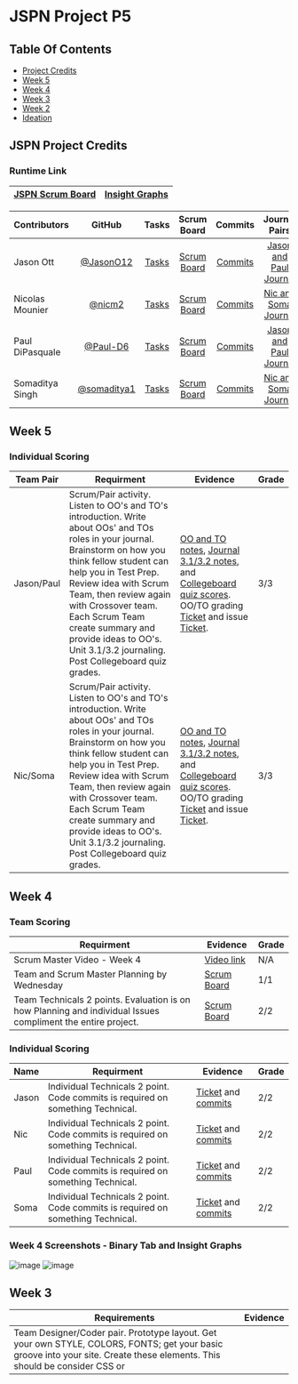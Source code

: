 JSPN Project P5
=============

## Table Of Contents

  - [Project Credits](https://github.com/JasonO12/JSPN-project#jspn-project-credits)
  - [Week 5](https://github.com/JasonO12/JSPN-project#week-5)
  - [Week 4](https://github.com/JasonO12/JSPN-project#week-4)
  - [Week 3](https://github.com/JasonO12/JSPN-project#week-3)
  - [Week 2](https://github.com/JasonO12/JSPN-project#week-2)
  - [Ideation](https://github.com/JasonO12/JSPN-project#ideation)


## JSPN Project Credits

 
### Runtime Link

|[JSPN Scrum Board](https://github.com/JasonO12/JSPN-project/projects/1)|[Insight Graphs](https://github.com/JasonO12/JSPN-project/graphs/contributors)|
| :---   | :--- |

| Contributors| GitHub      | Tasks         | Scrum Board   | Commits       | Journal Pairs |
|    :---     |    :----:   |     :---:     | :---:         | :---:         |   :---:        |
| Jason Ott      | [@JasonO12](https://github.com/JasonO12)| [Tasks](https://github.com/JasonO12/flask_portfolio/issues)| [Scrum Board](https://github.com/JasonO12/flask_portfolio/projects/1)      | [Commits](https://github.com/JasonO12/flask_portfolio/commits/main?author=JasonO12)     | [Jason and Paul Journal](https://docs.google.com/document/d/1IevKRy1XfF1CWY7HopKQdVbYLyopoEJTRfLc1Tp3FKA/edit?usp=sharing)     |
| Nicolas Mounier    | [@nicm2](https://github.com/nicm2)| [Tasks](https://github.com/JasonO12/flask_portfolio/issues)      | [Scrum Board](https://github.com/JasonO12/flask_portfolio/projects/1)     | [Commits](https://github.com/JasonO12/flask_portfolio/commits/main?author=nicm2)   | [Nic and Soma Journal](https://docs.google.com/document/d/1CS6WWy5mbM1ZfJFXi96CRyAAK6Lgmsj6MTW1nJFO6WI/edit?usp=sharing)      |
| Paul DiPasquale       | [@Paul-D6](https://github.com/Paul-D6)| [Tasks](https://github.com/JasonO12/flask_portfolio/issues)    | [Scrum Board](https://github.com/JasonO12/flask_portfolio/projects/1)      | [Commits](https://github.com/JasonO12/flask_portfolio/commits/main?author=Paul-D6)    | [Jason and Paul Journal](https://docs.google.com/document/d/1IevKRy1XfF1CWY7HopKQdVbYLyopoEJTRfLc1Tp3FKA/edit?usp=sharing)      |
| Somaditya Singh        | [@somaditya1](https://github.com/somaditya1)| [Tasks](https://github.com/JasonO12/flask_portfolio/issues)    | [Scrum Board](https://github.com/JasonO12/flask_portfolio/projects/1)    | [Commits](https://github.com/JasonO12/flask_portfolio/commits/main?author=somaditya1)    | [Nic and Soma Journal](https://docs.google.com/document/d/1CS6WWy5mbM1ZfJFXi96CRyAAK6Lgmsj6MTW1nJFO6WI/edit?usp=sharing)     |

## Week 5

### Individual Scoring
| Team Pair | Requirment | Evidence | Grade |
| --- | ---        | ---      | --- |
| Jason/Paul | Scrum/Pair activity.  Listen to OO's and TO's introduction.  Write about OOs' and TOs roles in your journal.  Brainstorm on how you think fellow student can help you in Test Prep.  Review idea with Scrum Team, then review again with Crossover team.  Each Scrum Team create summary and provide ideas to OO's. Unit 3.1/3.2 journaling. Post Collegeboard quiz grades.| [OO and TO notes](https://docs.google.com/document/d/1IevKRy1XfF1CWY7HopKQdVbYLyopoEJTRfLc1Tp3FKA/edit#bookmark=id.zh2rgal8sw3y), [Journal 3.1/3.2 notes](https://docs.google.com/document/d/1IevKRy1XfF1CWY7HopKQdVbYLyopoEJTRfLc1Tp3FKA/edit#bookmark=id.q5h6wmrotnso), and [Collegeboard quiz scores](https://docs.google.com/document/d/1IevKRy1XfF1CWY7HopKQdVbYLyopoEJTRfLc1Tp3FKA/edit#bookmark=id.h4mqf4gjzoyi). OO/TO grading [Ticket](https://github.com/JasonO12/JSPN-project/issues/28) and issue [Ticket](https://github.com/JasonO12/JSPN-project/projects/1#card-69162971). | 3/3 |
| Nic/Soma | Scrum/Pair activity.  Listen to OO's and TO's introduction.  Write about OOs' and TOs roles in your journal.  Brainstorm on how you think fellow student can help you in Test Prep.  Review idea with Scrum Team, then review again with Crossover team.  Each Scrum Team create summary and provide ideas to OO's. Unit 3.1/3.2 journaling. Post Collegeboard quiz grades. | [OO and TO notes](), [Journal 3.1/3.2 notes](), and [Collegeboard quiz scores](). OO/TO grading [Ticket](https://github.com/JasonO12/JSPN-project/issues/29) and issue [Ticket](https://github.com/JasonO12/JSPN-project/projects/1#card-69162286). | 3/3 |


## Week 4


### Team Scoring
| Requirment | Evidence | Grade |
| ---        | ---      | --- |
| Scrum Master Video - Week 4 | [Video link](https://youtu.be/QoqK6fEfP5Q) | N/A |
| Team and Scrum Master Planning by Wednesday  |[Scrum Board](https://github.com/JasonO12/JSPN-project/projects/1) | 1/1 |
| Team Technicals 2 points.  Evaluation is on how Planning and individual Issues compliment the entire project. | [Scrum Board](https://github.com/JasonO12/JSPN-project/projects/1) | 2/2 |

### Individual Scoring
| Name | Requirment | Evidence | Grade |
| --- | ---        | ---      | --- |
| Jason | Individual Technicals 2 point.  Code commits is required on something Technical. | [Ticket](https://github.com/JasonO12/JSPN-project/projects/1#card-68555280) and [commits](https://github.com/JasonO12/flask_portfolio/commits/main?author=JasonO12) | 2/2 |
| Nic | Individual Technicals 2 point.  Code commits is required on something Technical. | [Ticket](https://github.com/JasonO12/JSPN-project/projects/1#card-68555280) and [commits](https://github.com/JasonO12/flask_portfolio/commits/main?author=nicm2) | 2/2 |
| Paul | Individual Technicals 2 point.  Code commits is required on something Technical. | [Ticket](https://github.com/JasonO12/JSPN-project/projects/1#card-68555280) and [commits](https://github.com/JasonO12/flask_portfolio/commits/main?author=Paul-D6) | 2/2 |
| Soma | Individual Technicals 2 point.  Code commits is required on something Technical. | [Ticket](https://github.com/JasonO12/JSPN-project/projects/1#card-68555280) and [commits](https://github.com/JasonO12/flask_portfolio/commits/main?author=somaditya1) | 2/2 |

### Week 4 Screenshots - Binary Tab and Insight Graphs

  ![image](https://cdn.discordapp.com/attachments/750552701686775968/891812697069486090/unknown.png)
  ![image](https://cdn.discordapp.com/attachments/750552701686775968/891809525093502976/unknown.png)


## Week 3

Requirements | Evidence |
----------- | ----------- |
Team Designer/Coder pair.  Prototype layout.  Get your own STYLE, COLORS, FONTS; get your basic groove into your site.  Create these elements.  This should be consider CSS or <style> for your site. | [Ticket](https://github.com/JasonO12/JSPN-project/issues/7) |
Team Designer/Coder pair.  Create location for Mini-labs, you could rename this to something for your team (aka How-its-Made, Concepts, etc).  This can have research or early concepts from your team.   Additionally this section should have embeds to Brain Write, Wireframes, Greet, and TPT3.  Evidence of research or early design. Try3x3 or 4x4 design on page. | [Ticket](https://github.com/JasonO12/JSPN-project/issues/5) |
Individual Coding.   Review and update you home pages again.  Make sure you have a wireframe that can be linked to from your home page that shows design.  Review embedding and design concept.| [Wireframe](https://docs.google.com/document/d/1e1Tvx7AMgoFNVCnI-WT7qpgVGhUgXkMqBe7tIcsZY8I/edit?usp=sharing/)|
Review binary | Notes completed in [Paul/Jason Journal](https://docs.google.com/document/d/1IevKRy1XfF1CWY7HopKQdVbYLyopoEJTRfLc1Tp3FKA/edit?usp=sharing) and [Nic/Soma Journal](https://docs.google.com/document/d/1CS6WWy5mbM1ZfJFXi96CRyAAK6Lgmsj6MTW1nJFO6WI/edit?usp=sharing) |
  
### Scrum Team Management
| Requirment | Evidence |
| ---        | ---      |
| Review Canvas requirements.  Additionally, create requirements you want to complement this assignment to ensure your success. | [Layout Ticket](https://github.com/JasonO12/JSPN-project/issues/7) and start to [login function](https://cdn.discordapp.com/attachments/750552701686775968/891800893836648458/unknown.png)|
| Make Issues and assign to individuals, place Issues in appropriate Column as you progress.  Groom columns and issues to be relevant for week.  Have team members create check boxes and comment on issues that they have accepted work. | [Scrum Board](https://github.com/JasonO12/JSPN-project/projects/1) |
| As you move Issues into review, have individuals link Tangible assets to the Issue.  Individual should add comments that highlight anything Scrum master should report through Video. | [Review Ticket](https://github.com/JasonO12/JSPN-project/issues/14) and [Scrum Board](https://github.com/JasonO12/JSPN-project/projects/1)|
| At close of each Week update README with links to issues, and any highlight words that would be nice to see without clicking into the issue.  Time box this README section declaring Week and Sprint dates in a section Header using Markdown | Done |
  
### Week 3 Screenshots - Style Experimenting and Navbar Organization

  ![image](https://cdn.discordapp.com/attachments/750552701686775968/891801857180188732/unknown.png)
  ![image](https://cdn.discordapp.com/attachments/750552701686775968/891802239914623006/unknown.png)
  ![image](https://cdn.discordapp.com/attachments/750552701686775968/891802287385739364/unknown.png)

## Week 2

Requirements | Evidence |
----------- | ----------- |
Scrum Master. Define tasks and place assignments to in-progress on the Scrum board.  | [Scrum Board](https://github.com/JasonO12/flask_portfolio/projects/1) |
Designer. Wire Frame (at least three theme pages, team mini-labs, and about) | [Wireframe](https://docs.google.com/document/d/1e1Tvx7AMgoFNVCnI-WT7qpgVGhUgXkMqBe7tIcsZY8I/edit?usp=sharing/) |
Technical Lead. Coordinate brain write session, after preliminary wire frames, make sure you capture technical complexities as an output of this exercise (input, saving data, comments, visual actions, animations, ...) | Idea is video game website, with top video games, ratings, images, login, and more |
Navigators. Capture or build highlight of Ideation in README.md, this allows ideas to persist with Project,  Make sure that work from Developers works to expectations (testing, suggestions for improvement) | Ensure CSS and customization wireframed is beginnign to be implemented. |
Developers. Bootstrap drop downs in navbar, start to form Wire Frame menu options.  Each menu option should have a Stub code page | ![image](https://cdn.discordapp.com/attachments/750552701686775968/891797212114346024/unknown.png) |
Developers. Integration of Greet like functionality into a mini-lab page | Added to each individual page, as shown in [Individual Work](https://github.com/JasonO12/JSPN-project/blob/main/README.md#individual-work) |
Developers. Integration of Video Journal 0 into a mini-lab page | [Video Journal 0 embedded into portfolio](https://cdn.discordapp.com/attachments/750552701686775968/891799510051860510/unknown.png)|

#### Individual Work
[Jason and Paul Journal](https://docs.google.com/document/d/1IevKRy1XfF1CWY7HopKQdVbYLyopoEJTRfLc1Tp3FKA/edit?usp=sharing)

[Nic and Soma Journal](https://docs.google.com/document/d/1CS6WWy5mbM1ZfJFXi96CRyAAK6Lgmsj6MTW1nJFO6WI/edit?usp=sharing)

|Name |Score |Evidence | Laptop Plan |
| ------- |------- |------- |------- |
| Jason|7/7| ![image](https://cdn.discordapp.com/attachments/750552701686775968/891784899068051506/unknown.png)| Personal laptop at home and school|
| Paul|7/7| ![image](https://cdn.discordapp.com/attachments/750552701686775968/891784590690238474/unknown.png)|Personal laptop at home and school|
| Soma|7/7| ![image](https://cdn.discordapp.com/attachments/750552701686775968/891784719245639760/unknown.png)|Personal laptop at home and school|
| Nic |7/7| ![image](https://cdn.discordapp.com/attachments/750552701686775968/891784407097171978/unknown.png)|Personal laptop at home and school|

### [Video Journal 0](https://www.youtube.com/watch?v=Lz1NFP2E134)

#### Ideation
Our idea is to create a website about popular video games, providing diverse information. This will include ratings, most popular games, genre of games, graphics cards required, and more. We will include login systems, navbar dropdowns, and unique CSS to make our website unique and easy to navigate. 


